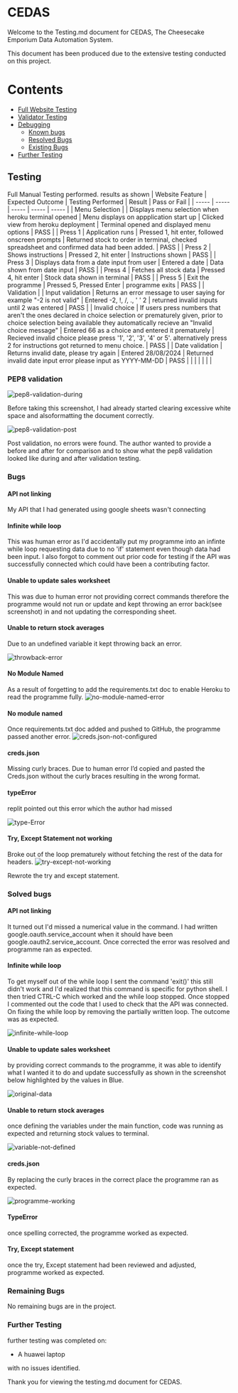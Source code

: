 # CEDAS
Welcome to the Testing.md document for CEDAS, The Cheesecake Emporium Data Automation System.

This document has been produced due to the extensive testing conducted on this project.

# Contents
* [Full Website Testing](#full-website-testing)
* [Validator Testing](#validator-testing)
* [Debugging](#debugging)
    * [Known bugs](#known-bugs)
    * [Resolved Bugs](#resolved-bugs)
    * [Existing Bugs](#existing-bugs)
* [Further Testing](#further-testing)


## Testing
Full Manual Testing performed. results as shown
| Website Feature   | Expected Outcome | Testing Performed | Result | Pass or Fail |
| ----- | ----- | ----- | ----- | ----- |
| Menu Selection |
| Displays menu selection when heroku terminal opened | Menu displays on appplication start up | Clicked view from heroku deployment | Terminal opened and displayed menu options | PASS |
| Press 1 | Application runs | Pressed 1, hit enter, followed onscreen prompts | Returned stock to order in terminal, checked spreadsheet and confirmed data had been added. | PASS |
| Press 2 | Shows instructions | Pressed 2, hit enter | Instructions shown | PASS |
| Press 3 | Displays data from a date input from user | Entered a date | Data shown from date input | PASS |
| Press 4 | Fetches all stock data | Pressed 4, hit enter | Stock data shown in terminal | PASS |
| Press 5 | Exit the programme | Pressed 5, Pressed Enter | programme exits | PASS |
| Validation |
| Input validation | Returns an error message to user saying for example "-2 is not valid" | Entered -2, !, /, ., ' ' 2 | returned invalid inputs until 2 was entered | PASS |
| Invalid choice | If users press numbers that aren't the ones declared in choice selection or prematurely given, prior to choice selection being available they automatically recieve an "Invalid choice message" | Entered 66 as a choice and entered it prematurely | Recieved invalid choice please press '1', '2', '3', '4' or 5'. alternatively press 2 for instructions got returned to menu choice. | PASS |
| Date validation | Returns invalid date, please try again | Entered 28/08/2024 | Returned invalid date input error please input as YYYY-MM-DD | PASS |
|  |  |  |  |  |

### PEP8 validation
![pep8-validation-during](/documentation-images/pep8.png)

Before taking this screenshot, I had already started clearing excessive white space and alsoformatting the document correctly.

![pep8-validation-post](/documentation-images/pep8-post.png)

Post validation, no errors were found. The author wanted to provide a before and after for comparison and to show what the pep8 validation looked like during and after validation testing.

### Bugs
#### API not linking
My API that I had generated using google sheets wasn't connecting 
    
#### Infinite while loop
This was human error as I'd accidentally put my programme into an infinte while loop requesting data due to no 'if' statement even though data had been input. I also forgot to comment out prior code for testing if the API was successfully connected which could have been a contributing factor.

#### Unable to update sales worksheet
This was due to human error not providing correct commands therefore the programme would not run or update and kept throwing an error back(see screenshot) in and not updating the corresponding sheet.

#### Unable to return stock averages
Due to an undefined variable it kept throwing back an error.

![throwback-error](/documentation-images/throwback-error.png)

#### No Module Named 
As a result of forgetting to add the requirements.txt doc to enable Heroku to read the programme fully.
![no-module-named-error](/documentation-images/no-module-named.png)

#### No module named
Once requirements.txt doc added and pushed to GitHub, the programme passed another error.
![creds.json-not-configured](/documentation-images/creds.json-not-configured.png)

#### creds.json
Missing curly braces. Due to human error I’d copied and pasted the Creds.json without the curly braces resulting in the wrong format. 

#### typeError
replit pointed out this error which the author had missed

![type-Error](/documentation-images/instance-error.png)

#### Try, Except Statement not working
Broke out of the loop prematurely without fetching the rest of the data for headers.
![try-except-not-working](/documentation-images/try-except-not-work.png)

Rewrote the try and except statement.

### Solved bugs
#### API not linking 
It turned out I'd missed a numerical value in the command. I had written google.oauth.service_account when it should have been google.oauth2.service_account. Once corrected the error was resolved and programme ran as expected.

#### Infinite while loop 
To get myself out of the while loop I sent the command 'exit()' this still didn't work and I'd realized that this command is specific for python shell. I then tried CTRL-C which worked and the while loop stopped. Once stopped I commented out the code that I used to check that the API was connected. On fixing the while loop by removing the partially written loop. The outcome was as expected.

![infinite-while-loop](/documentation-images/infinite-while-loop.png)

#### Unable to update sales worksheet
by providing correct commands to the programme, it was able to identify what I wanted it to do and update successfully as shown in the screenshot below highlighted by the values in Blue. 

![original-data](/documentation-images/original-data.png)

#### Unable to return stock averages
once defining the variables under the main function, code was running as expected and returning stock values to terminal. 

![variable-not-defined](/documentation-images/add-defined.png)

#### creds.json
By replacing the curly braces in the correct place the programme ran as expected. 

![programme-working](/documentation-images/working.png)

#### TypeError
once spelling corrected, the programme worked as expected.

#### Try, Except statement
once the try, Except statement had been reviewed and adjusted, programme worked as expected.

### Remaining Bugs

No remaining bugs are in the project.

### Further Testing

further testing was completed on:

* A huawei laptop

with no issues identified.

Thank you for viewing the testing.md document for CEDAS.